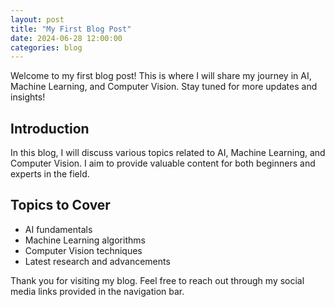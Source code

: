 ```yaml
---
layout: post
title: "My First Blog Post"
date: 2024-06-28 12:00:00
categories: blog
---
```


Welcome to my first blog post! This is where I will share my journey in AI, Machine Learning, and Computer Vision. Stay tuned for more updates and insights!

## Introduction

In this blog, I will discuss various topics related to AI, Machine Learning, and Computer Vision. I aim to provide valuable content for both beginners and experts in the field.

## Topics to Cover

- AI fundamentals
- Machine Learning algorithms
- Computer Vision techniques
- Latest research and advancements

Thank you for visiting my blog. Feel free to reach out through my social media links provided in the navigation bar.
